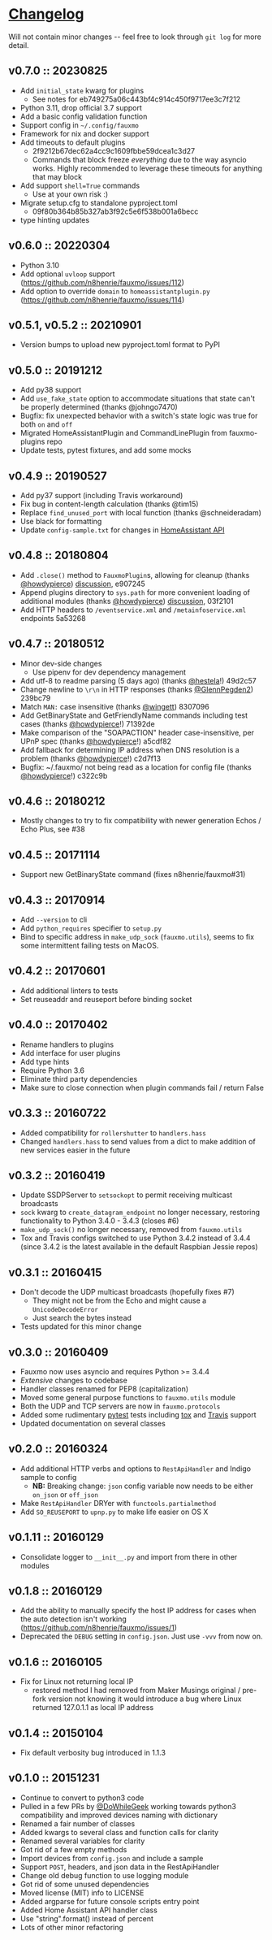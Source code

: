 # [Changelog](https://keepachangelog.com)

Will not contain minor changes -- feel free to look through `git log` for
more detail.

## v0.7.0 :: 20230825

- Add `initial_state` kwarg for plugins
    - See notes for eb749275a06c443bf4c914c450f9717ee3c7f212
- Python 3.11, drop official 3.7 support
- Add a basic config validation function
- Support config in `~/.config/fauxmo`
- Framework for nix and docker support
- Add timeouts to default plugins
    - 2f9212b67dec62a4cc9c1609fbbe59dcea1c3d27
    - Commands that block freeze *everything* due to the way asyncio works.
      Highly recommended to leverage these timeouts for anything that may block
- Add support `shell=True` commands
    - Use at your own risk :)
- Migrate setup.cfg to standalone pyproject.toml
    - 09f80b364b85b327ab3f92c5e6f538b001a6becc
- type hinting updates

## v0.6.0 :: 20220304

- Python 3.10
- Add optional `uvloop` support (https://github.com/n8henrie/fauxmo/issues/112)
- Add option to override `domain` to `homeassistantplugin.py` (https://github.com/n8henrie/fauxmo/issues/114)

## v0.5.1, v0.5.2 :: 20210901

- Version bumps to upload new pyproject.toml format to PyPI

## v0.5.0 :: 20191212

- Add py38 support
- Add `use_fake_state` option to accommodate situations that state can't be
  properly determined (thanks @johngo7470)
- Bugfix: fix unexpected behavior with a switch's state logic was true for both
  `on` and `off`
- Migrated HomeAssistantPlugin and CommandLinePlugin from fauxmo-plugins repo
- Update tests, pytest fixtures, and add some mocks

## v0.4.9 :: 20190527

- Add py37 support (including Travis workaround)
- Fix bug in content-length calculation (thanks @tim15)
- Replace `find_unused_port` with local function (thanks @schneideradam)
- Use black for formatting
- Update `config-sample.txt` for changes in [HomeAssistant
  API](https://developers.home-assistant.io/docs/en/external_api_rest.html)

## v0.4.8 :: 20180804

- Add `.close()` method to `FauxmoPlugin`s, allowing for cleanup (thanks
  [@howdypierce](https://github.com/howdypierce))
  [discussion](https://github.com/n8henrie/fauxmo/issues/58), e907245
- Append plugins directory to `sys.path` for more convenient loading of
  additional modules (thanks [@howdypierce](https://github.com/howdypierce))
  [discussion](https://github.com/n8henrie/fauxmo/issues/58), 03f2101
- Add HTTP headers to `/eventservice.xml` and `/metainfoservice.xml` endpoints
  5a53268

## v0.4.7 :: 20180512

- Minor dev-side changes
    - Use pipenv for dev dependency management
- Add utf-8 to readme parsing (5 days ago) (thanks
     [@hestela](https://github.com/n8henrie/fauxmo/commits?author=hestela)!)
     49d2c57
- Change newline to `\r\n` in HTTP responses (thanks
   [@GlennPegden2](https://github.com/GlennPegden2)) 239bc79
- Match `MAN:` case insensitive (thanks [@wingett](https://github.com/wingett))
  8307096
- Add GetBinaryState and GetFriendlyName commands including test cases (thanks
  [@howdypierce](https://github.com/howdypierce)!) 71392de
- Make comparison of the "SOAPACTION" header case-insensitive, per UPnP spec
  (thanks [@howdypierce](https://github.com/howdypierce)!) a5cdf82
- Add fallback for determining IP address when DNS resolution is a problem
  (thanks [@howdypierce](https://github.com/howdypierce)!) c2d7f13
- Bugfix: ~/.fauxmo/ not being read as a location for config file (thanks
  [@howdypierce](https://github.com/howdypierce)!) c322c9b

## v0.4.6 :: 20180212

- Mostly changes to try to fix compatibility with newer generation Echos / Echo
  Plus, see #38

## v0.4.5 :: 20171114

- Support new GetBinaryState command (fixes n8henrie/fauxmo#31)

## v0.4.3 :: 20170914

- Add `--version` to cli
- Add `python_requires` specifier to `setup.py`
- Bind to specific address in `make_udp_sock` (`fauxmo.utils`), seems to fix
  some intermittent failing tests on MacOS.

## v0.4.2 :: 20170601

- Add additional linters to tests
- Set reuseaddr and reuseport before binding socket

## v0.4.0 :: 20170402

- Rename handlers to plugins
- Add interface for user plugins
- Add type hints
- Require Python 3.6
- Eliminate third party dependencies
- Make sure to close connection when plugin commands fail / return False

## v0.3.3 :: 20160722

- Added compatibility for `rollershutter` to `handlers.hass`
- Changed `handlers.hass` to send values from a dict to make addition of new
  services easier in the future

## v0.3.2 :: 20160419

- Update SSDPServer to `setsockopt` to permit receiving multicast broadcasts
- `sock` kwarg to `create_datagram_endpoint` no longer necessary, restoring
  functionality to Python 3.4.0 - 3.4.3 (closes #6)
- `make_udp_sock()` no longer necessary, removed from `fauxmo.utils`
- Tox and Travis configs switched to use Python 3.4.2 instead of 3.4.4 (since
  3.4.2 is the latest available in the default Raspbian Jessie repos)

## v0.3.1 :: 20160415

- Don't decode the UDP multicast broadcasts (hopefully fixes #7)
    - They might not be from the Echo and might cause a `UnicodeDecodeError`
    - Just search the bytes instead
- Tests updated for this minor change

## v0.3.0 :: 20160409

- Fauxmo now uses asyncio and requires Python >= 3.4.4
- *Extensive* changes to codebase
- Handler classes renamed for PEP8 (capitalization)
- Moved some general purpose functions to `fauxmo.utils` module
- Both the UDP and TCP servers are now in `fauxmo.protocols`
- Added some rudimentary [pytest](http://pytest.org/latest) tests including [tox](http://tox.readthedocs.org/en/latest) and [Travis](https://travis-ci.org/) support
- Updated documentation on several classes

## v0.2.0 :: 20160324

- Add additional HTTP verbs and options to `RestApiHandler` and Indigo sample
  to config
    - **NB:** Breaking change: `json` config variable now needs to be either
      `on_json` or `off_json`
- Make `RestApiHandler` DRYer with `functools.partialmethod`
- Add `SO_REUSEPORT` to `upnp.py` to make life easier on OS X

## v0.1.11 :: 20160129

- Consolidate logger to `__init__.py` and import from there in other modules

## v0.1.8 :: 20160129

- Add the ability to manually specify the host IP address for cases when the
  auto detection isn't working (https://github.com/n8henrie/fauxmo/issues/1)
- Deprecated the `DEBUG` setting in `config.json`. Just use `-vvv` from now on.

## v0.1.6 :: 20160105

- Fix for Linux not returning local IP
    - restored method I had removed from Maker Musings original / pre-fork
      version not knowing it would introduce a bug where Linux returned
      127.0.1.1 as local IP address

## v0.1.4 :: 20150104

- Fix default verbosity bug introduced in 1.1.3

## v0.1.0 :: 20151231

- Continue to convert to python3 code
- Pulled in a few PRs by [@DoWhileGeek](https://github.com/DoWhileGeek) working
towards python3 compatibility and improved devices naming with dictionary
- Renamed a fair number of classes
- Added kwargs to several class and function calls for clarity
- Renamed several variables for clarity
- Got rid of a few empty methods
- Import devices from `config.json` and include a sample
- Support `POST`, headers, and json data in the RestApiHandler
- Change old debug function to use logging module
- Got rid of some unused dependencies
- Moved license (MIT) info to LICENSE
- Added argparse for future console scripts entry point
- Added Home Assistant API handler class
- Use "string".format() instead of percent
- Lots of other minor refactoring
